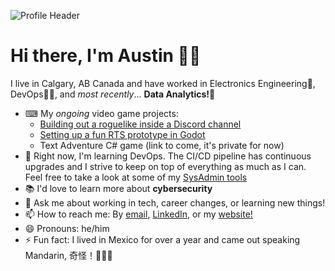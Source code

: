 ![Profile Header](https://pbs.twimg.com/profile_banners/1616938443568971776/1674347684/1500x500)

# Hi there, I'm Austin 👋🏼

I live in Calgary, AB Canada and have worked in Electronics Engineering🤖, DevOps👨‍💻, and _most recently_... **Data Analytics!🔢**

- ⌨ My _ongoing_ video game projects:
  - [Building out a roguelike inside a Discord channel](https://github.com/Captain-Howard/Discord-Roguelike)
  - [Setting up a fun RTS prototype in Godot](https://github.com/DapperBanana/Untitled-RTS)
  - Text Adventure C# game (link to come, it's private for now)
- 🌱 Right now, I'm learning DevOps. The CI/CD pipeline has continuous upgrades and I strive to keep on top of everything as much as I can. Feel free to take a look at some of my [SysAdmin tools](https://github.com/DapperBanana/Local-PC-PoSh-Scripts)
- 📚 I'd love to learn more about **cybersecurity**
- 💬 Ask me about working in tech, career changes, or learning new things!
- 📫 How to reach me: By [email](mailto:contact@austinlhoward.com), [LinkedIn](https://www.linkedin.com/in/austin-l-howard-a8035052/), or my [website!](https://www.austinlhoward.com)
- 😄 Pronouns: he/him
- ⚡ Fun fact: I lived in Mexico for over a year and came out speaking Mandarin, 奇怪！🤷🏼‍♂️ 
